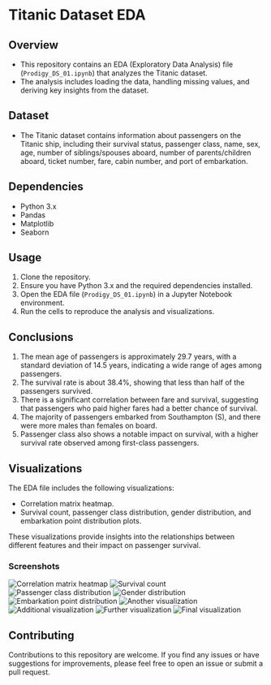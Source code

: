# Titanic Dataset EDA

## Overview
- This repository contains an EDA (Exploratory Data Analysis) file (`Prodigy_DS_01.ipynb`) that analyzes the Titanic dataset.
- The analysis includes loading the data, handling missing values, and deriving key insights from the dataset.

## Dataset
- The Titanic dataset contains information about passengers on the Titanic ship, including their survival status, passenger class, name, sex, age, number of siblings/spouses aboard, number of parents/children aboard, ticket number, fare, cabin number, and port of embarkation.

## Dependencies
- Python 3.x
- Pandas
- Matplotlib
- Seaborn

## Usage
1. Clone the repository.
2. Ensure you have Python 3.x and the required dependencies installed.
3. Open the EDA file (`Prodigy_DS_01.ipynb`) in a Jupyter Notebook environment.
4. Run the cells to reproduce the analysis and visualizations.

## Conclusions
1. The mean age of passengers is approximately 29.7 years, with a standard deviation of 14.5 years, indicating a wide range of ages among passengers.
2. The survival rate is about 38.4%, showing that less than half of the passengers survived.
3. There is a significant correlation between fare and survival, suggesting that passengers who paid higher fares had a better chance of survival.
4. The majority of passengers embarked from Southampton (S), and there were more males than females on board.
5. Passenger class also shows a notable impact on survival, with a higher survival rate observed among first-class passengers.

## Visualizations
The EDA file includes the following visualizations:
- Correlation matrix heatmap.
- Survival count, passenger class distribution, gender distribution, and embarkation point distribution plots.

These visualizations provide insights into the relationships between different features and their impact on passenger survival.

### Screenshots
![Correlation matrix heatmap](https://github.com/yourusername/yourrepository/raw/main/screenshots/1.png)
![Survival count](https://github.com/yourusername/yourrepository/raw/main/screenshots/2.png)
![Passenger class distribution](https://github.com/yourusername/yourrepository/raw/main/screenshots/3.png)
![Gender distribution](https://github.com/yourusername/yourrepository/raw/main/screenshots/4.png)
![Embarkation point distribution](https://github.com/yourusername/yourrepository/raw/main/screenshots/5.png)
![Another visualization](https://github.com/yourusername/yourrepository/raw/main/screenshots/6.png)
![Additional visualization](https://github.com/yourusername/yourrepository/raw/main/screenshots/7.png)
![Further visualization](https://github.com/yourusername/yourrepository/raw/main/screenshots/8.png)
![Final visualization](https://github.com/yourusername/yourrepository/raw/main/screenshots/9.png)

## Contributing
Contributions to this repository are welcome. If you find any issues or have suggestions for improvements, please feel free to open an issue or submit a pull request.
